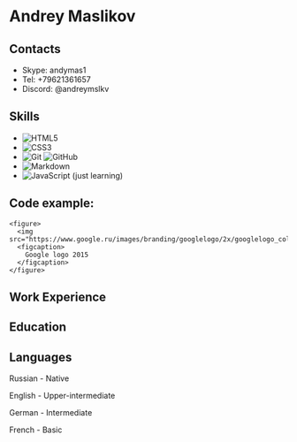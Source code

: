 # **Andrey Maslikov**

## Contacts
- Skype: andymas1
- Tel: +79621361657
- Discord: @andreymslkv

## Skills
- ![HTML5](https://img.shields.io/badge/html5-%23E34F26.svg?style=for-the-badge&logo=html5&logoColor=white)
- ![CSS3](https://img.shields.io/badge/css3-%231572B6.svg?style=for-the-badge&logo=css3&logoColor=white)
- ![Git](https://img.shields.io/badge/git-%23F05033.svg?style=for-the-badge&logo=git&logoColor=white)  ![GitHub](https://img.shields.io/badge/github-%23121011.svg?style=for-the-badge&logo=github&logoColor=white)
- ![Markdown](https://img.shields.io/badge/markdown-%23000000.svg?style=for-the-badge&logo=markdown&logoColor=white)
- ![JavaScript](https://img.shields.io/badge/javascript-%23323330.svg?style=for-the-badge&logo=javascript&logoColor=%23F7DF1E)  (just learning)


## Code example:

```
<figure>
  <img src="https://www.google.ru/images/branding/googlelogo/2x/googlelogo_color_120x44dp.png">
  <figcaption>
    Google logo 2015
  </figcaption>
</figure>
```

## Work Experience


## Education

## Languages

Russian - Native

English - Upper-intermediate

German - Intermediate

French - Basic